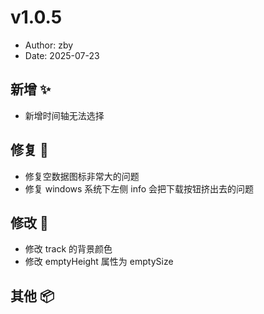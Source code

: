 # v1.0.5

- Author: zby
- Date: 2025-07-23

## 新增 ✨

- 新增时间轴无法选择

## 修复 🔩

- 修复空数据图标非常大的问题
- 修复 windows 系统下左侧 info 会把下载按钮挤出去的问题

## 修改 📝

- 修改 track 的背景颜色
- 修改 emptyHeight 属性为 emptySize

## 其他 📦
